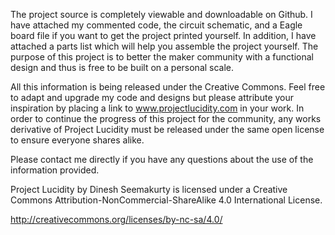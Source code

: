 The project source is completely viewable and downloadable on Github. I have attached my commented code, the circuit schematic, and a Eagle board file if you want to get the project printed yourself. In addition, I have attached a parts list which will help you assemble the project yourself. The purpose of this project is to better the maker community with a functional design and thus is free to be built on a personal scale.
 
All this information is being released under the Creative Commons. Feel free to adapt and upgrade my code and designs but please attribute your inspiration by placing a link to www.projectlucidity.com in your work. In order to continue the progress of this project for the community, any works derivative of Project Lucidity must be released under the same open license to ensure everyone shares alike.
 
Please contact me directly if you have any questions about the use of the information provided.

Project Lucidity by Dinesh Seemakurty is licensed under a Creative Commons Attribution-NonCommercial-ShareAlike 4.0 International License.

http://creativecommons.org/licenses/by-nc-sa/4.0/